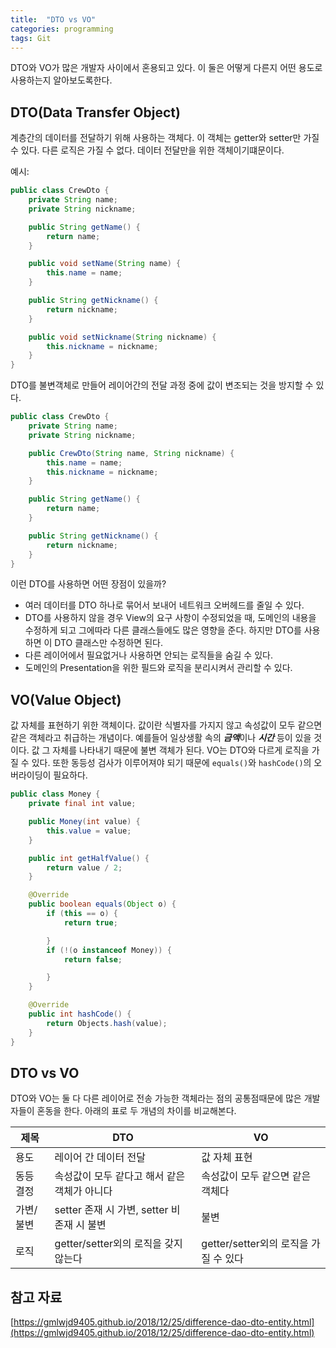 ```yaml
---
title:  "DTO vs VO"
categories: programming
tags: Git
---
```


DTO와 VO가 많은 개발자 사이에서 혼용되고 있다. 이 둘은 어떻게 다른지 어떤 용도로 사용하는지 알아보도록한다.

## DTO(Data Transfer Object)

계층간의 데이터를 전달하기 위해 사용하는 객체다. 이 객체는 getter와 setter만 가질 수 있다. 다른 로직은 가질 수 없다. 데이터 전달만을 위한 객체이기떄문이다.

예시:

```java
public class CrewDto {
	private String name;
	private String nickname;

	public String getName() {
		return name;
	}

	public void setName(String name) {
		this.name = name;
	}

	public String getNickname() {
		return nickname;
	}

	public void setNickname(String nickname) {
		this.nickname = nickname;
	}
}
```

DTO를 불변객체로 만들어 레이어간의 전달 과정 중에 값이 변조되는 것을 방지할 수 있다.

```java
public class CrewDto {
	private String name;
	private String nickname;

	public CrewDto(String name, String nickname) {
		this.name = name;
		this.nickname = nickname;
	}

	public String getName() {
		return name;
	}

	public String getNickname() {
		return nickname;
	}
}
```

이런 DTO를 사용하면 어떤 장점이 있을까?

- 여러 데이터를 DTO 하나로 묶어서 보내어 네트워크 오버헤드를 줄일 수 있다.
- DTO를 사용하지 않을 경우 View의 요구 사항이 수정되었을 때, 도메인의 내용을 수정하게 되고 그에따라 다른 클래스들에도 많은 영향을 준다. 하지만 DTO를 사용하면 이 DTO 클래스만 수정하면 된다.
- 다른 레이어에서 필요없거나 사용하면 안되는 로직들을 숨길 수 있다.
- 도메인의 Presentation을 위한 필드와 로직을 분리시켜서 관리할 수 있다.

## VO(Value Object)

값 자체를 표현하기 위한 객체이다. 값이란 식별자를 가지지 않고 속성값이 모두 같으면 같은 객체라고 취급하는 개념이다. 예를들어 일상생활 속의 ***금액***이나 ***시간*** 등이 있을 것이다. 값 그 자체를 나타내기 때문에 불변 객체가 된다. VO는 DTO와 다르게 로직을 가질 수 있다. 또한 동등성 검사가 이루어져야 되기 때문에 `equals()`와 `hashCode()`의 오버라이딩이 필요하다.

```java
public class Money {
	private final int value;

	public Money(int value) {
		this.value = value;
	}

	public int getHalfValue() {
		return value / 2;
	}

	@Override
	public boolean equals(Object o) {
		if (this == o) {
			return true;

		}
		if (!(o instanceof Money)) {
			return false;

		}
	}

	@Override
	public int hashCode() {
		return Objects.hash(value);
	}
}
```

## DTO vs VO

DTO와 VO는 둘 다 다른 레이어로 전송 가능한 객체라는 점의 공통점때문에 많은 개발자들이 혼동을 한다. 아래의 표로 두 개념의 차이를 비교해본다.

|제목|DTO|VO|
|---|---|---|
|용도|레이어 간 데이터 전달|값 자체 표현|
|동등 결정|속성값이 모두 같다고 해서 같은 객체가 아니다|속성값이 모두 같으면 같은 객체다|
|가변/불변|setter 존재 시 가변, setter 비 존재 시 불변|불변|
|로직|getter/setter외의 로직을 갖지 않는다|getter/setter외의 로직을 가질 수 있다|


## 참고 자료

[https://gmlwjd9405.github.io/2018/12/25/difference-dao-dto-entity.html](https://gmlwjd9405.github.io/2018/12/25/difference-dao-dto-entity.html)